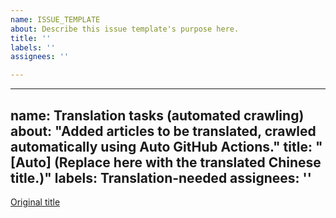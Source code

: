 ```yaml
---
name: ISSUE_TEMPLATE
about: Describe this issue template's purpose here.
title: ''
labels: ''
assignees: ''

---
```


---
name: Translation tasks (automated crawling)
about: "Added articles to be translated, crawled automatically using Auto GitHub Actions."
title: "[Auto] (Replace here with the translated Chinese title.)"
labels: Translation-needed
assignees: ''
---

[Original title](https://example.com/path/to/your/article/)
